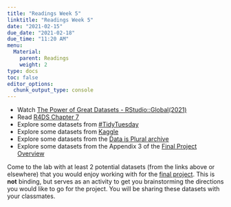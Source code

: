 ```yaml
---
title: "Readings Week 5"
linktitle: "Readings Week 5"
date: "2021-02-15"
due_date: "2021-02-18"
due_time: "11:20 AM"
menu:
  Material:
    parent: Readings
    weight: 2
type: docs
toc: false
editor_options: 
  chunk_output_type: console
---
```


* Watch [The Power of Great Datasets - RStudio::Global(2021)](https://rstudio.com/resources/rstudioglobal-2021/the-power-of-great-datasets/)
* Read [R4DS Chapter 7](https://r4ds.had.co.nz/exploratory-data-analysis.html) 
* Explore some datasets from [#TidyTuesday](https://github.com/rfordatascience/tidytuesday#datasets)
* Explore some datasets from [Kaggle](https://www.kaggle.com/datasets)
* Explore some datasets from the [Data is Plural archive](https://dataset-finder.netlify.app/)
* Explore some datasets from the Appendix 3 of the [Final Project Overview](https://american-stat-412612.netlify.app/assignment/01-final-project/)

Come to the lab with at least 2 potential datasets (from the links above or elsewhere) that you would enjoy working with for the [final project](https://american-stat-412612.netlify.app/assignment/01-final-project/). This is **not** binding, but serves as an activity to get you brainstorming the directions you would like to go for the project. You will be sharing these datasets with your classmates. 
